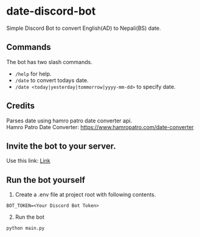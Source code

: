 # date-discord-bot
Simple Discord Bot to convert English(AD) to Nepali(BS) date.

## Commands
The bot has two slash commands.
- `/help` for help. 
- `/date` to convert todays date. 
- `/date <today|yesterday|tommorrow|yyyy-mm-dd>` to specify date. 
 
## Credits
Parses date using hamro patro date converter api. <br/>
Hamro Patro Date Converter: https://www.hamropatro.com/date-converter

## Invite the bot to your server.
Use this link: <a href="https://discord.com/api/oauth2/authorize?client_id=1078326907780735057&permissions=274877910016&scope=bot%20applications.commands" target="_blank">Link</a>

## Run the bot yourself
1. Create a .env file at project root with following contents.
```
BOT_TOKEN=<Your Discord Bot Token>
```
2. Run the bot
```
python main.py
```

